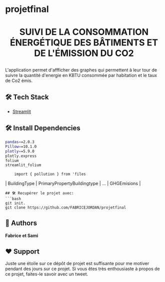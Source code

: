 # projetfinal
# <p align="center">SUIVI DE LA CONSOMMATION ÉNERGÉTIQUE DES BÂTIMENTS ET DE L'ÉMISSION DU CO2</p>
  
L'application permet d'affficher des graphes qui permettent à leur tour de suivre la quantité d'energie en KBTU consommée par habitation et le taux de Co2 émis.
    
        
## 🛠️ Tech Stack
- [Streamlit](https://streamlit.io/)

## 🛠️ Install Dependencies    
```bash
pandas==2.0.3
Pillow==10.1.0
plotly==5.9.0
plotly.express
folium
streamlit_folium
```
        import { pollution } from 'files
| BuildingType | PrimaryPropertyBuildingtype | ... | GHGEmisions |
```
## 🛠️ Recupérer le projet avec:
```bash
git init.
git clone https://github.com/FABRICEJORDAN/projetfinal
```

## 🙇 Authors
#### Fabrice et Sami

## ❤️ Support
Juste une étoile sur ce dépôt de projet est suffisante pour me motiver pendant des jours sur ce projet. Si vous êtes très enthousiaste à propos de ce projet, faites-le savoir avec un tweet.





